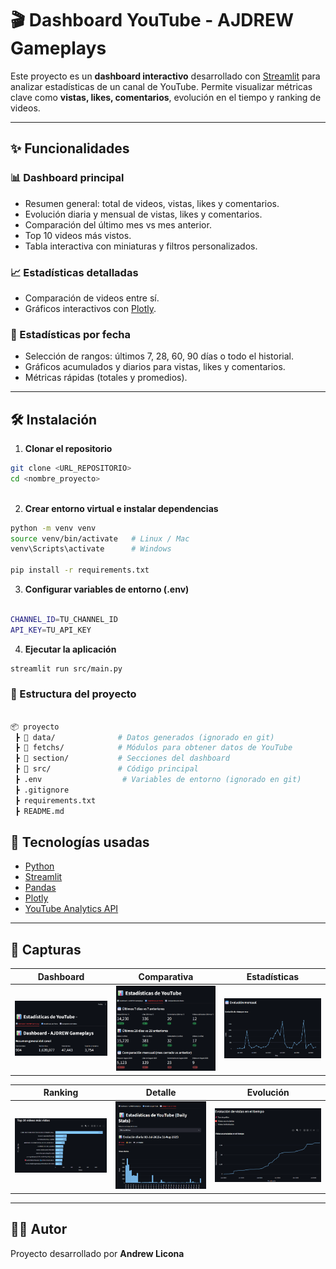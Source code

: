 # 🎬 Dashboard YouTube - AJDREW Gameplays  

Este proyecto es un **dashboard interactivo** desarrollado con [Streamlit](https://streamlit.io/) para analizar estadísticas de un canal de YouTube. Permite visualizar métricas clave como **vistas, likes, comentarios**, evolución en el tiempo y ranking de videos.  

---

## ✨ Funcionalidades  

### 📊 Dashboard principal  
- Resumen general: total de videos, vistas, likes y comentarios.  
- Evolución diaria y mensual de vistas, likes y comentarios.  
- Comparación del último mes vs mes anterior.  
- Top 10 videos más vistos.  
- Tabla interactiva con miniaturas y filtros personalizados.  

### 📈 Estadísticas detalladas  
- Comparación de videos entre sí.  
- Gráficos interactivos con [Plotly](https://plotly.com/).  

### 📅 Estadísticas por fecha  
- Selección de rangos: últimos 7, 28, 60, 90 días o todo el historial.  
- Gráficos acumulados y diarios para vistas, likes y comentarios.  
- Métricas rápidas (totales y promedios).  

---

## 🛠️ Instalación  

1. **Clonar el repositorio**  

```bash
git clone <URL_REPOSITORIO>
cd <nombre_proyecto>
  

```

2. **Crear entorno virtual e instalar dependencias**

```bash
python -m venv venv
source venv/bin/activate   # Linux / Mac
venv\Scripts\activate      # Windows

pip install -r requirements.txt

```
3. **Configurar variables de entorno (.env)**
```bash

CHANNEL_ID=TU_CHANNEL_ID
API_KEY=TU_API_KEY
```
4. **Ejecutar la aplicación**
```bash
streamlit run src/main.py
```
### 📂 Estructura del proyecto
```bash

📦 proyecto
 ┣ 📂 data/              # Datos generados (ignorado en git)
 ┣ 📂 fetchs/            # Módulos para obtener datos de YouTube
 ┣ 📂 section/           # Secciones del dashboard
 ┣ 📂 src/               # Código principal
 ┣ .env                  # Variables de entorno (ignorado en git)
 ┣ .gitignore
 ┣ requirements.txt
 ┣ README.md

```
## 🚀 Tecnologías usadas
- [Python](https://www.python.org/) 
- [Streamlit](https://streamlit.io/)
- [Pandas](https://pandas.pydata.org/)
- [Plotly](https://plotly.com/)
- [YouTube Analytics API](https://developers.google.com/youtube/v3/docs/channels)
---


## 📸 Capturas  

| Dashboard | Comparativa | Estadísticas |
|-----------|-------------|--------------|
| ![Dashboard](./img/image.png) | ![Comparativa](./img/image-3.png) | ![Estadísticas](./img/image-2.png) |

| Ranking | Detalle | Evolución |
|---------|---------|-----------|
| ![Ranking](./img/image-5.png) | ![Detalle](./img/image-4.png) | ![Evolución](./img/image-1.png) |

---


## 👨‍💻 Autor
Proyecto desarrollado por **Andrew Licona**